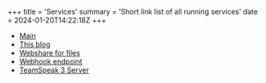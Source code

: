 +++
title = 'Services'
summary = 'Short link list of all running services'
date = 2024-01-20T14:22:18Z
+++

- [Main](https://www.0x29a.me/)
- [This blog](https://blog.0x29a.me/)
- [Webshare for files](https://fs.0x29a.me/)
- [Webhook endpoint](https://webhook.0x29a.me/)
- [TeamSpeak 3 Server](ts3server://0x29a.me?port=25565)